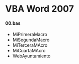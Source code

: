 # VBA Word 2007
#### 00.bas
- MiPrimeraMacro
- MiSegundaMacro
- MiTerceraMAcro
- MiCuartaMAcro
- WebAyuntamiento